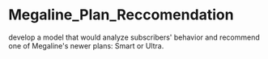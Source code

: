 # Megaline_Plan_Reccomendation
develop a model that would analyze subscribers' behavior and recommend one of Megaline's newer plans: Smart or Ultra.
